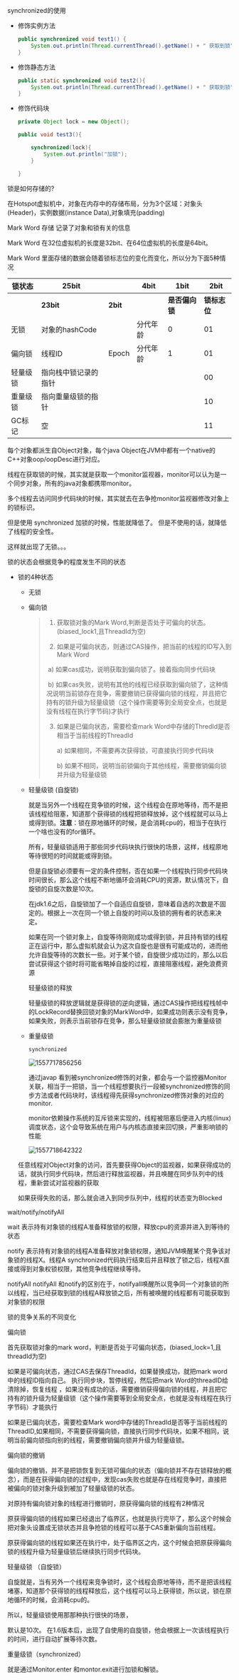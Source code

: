 synchronized的使用

+ 修饰实例方法

  ```java
  public synchronized void test1() {
      System.out.println(Thread.currentThread().getName() + " 获取到锁");
  }
  ```

+ 修饰静态方法

  ```java
  public static synchronized void test2(){
      System.out.println(Thread.currentThread().getName() + " 获取到锁");
  }
  ```

+ 修饰代码块

  ```java
  private Object lock = new Object();
  
  public void test3(){
  
      synchronized(lock){
          System.out.println("加锁");
      }
  
  }
  ```







锁是如何存储的? 

在Hotspot虚拟机中，对象在内存中的存储布局，分为3个区域：对象头(Header)，实例数据(instance Data),对象填充(padding)

Mark Word 存储 记录了对象和锁有关的信息

Mark Word 在32位虚拟机的长度是32bit、在64位虚拟机的长度是64bit。 

Mark Word 里面存储的数据会随着锁标志位的变化而变化，所以分为下面5种情况 

| 锁状态   | 25bit                |          | 4bit     | 1bit           | 2bit         |
| -------- | -------------------- | -------- | -------- | -------------- | ------------ |
|          | **23bit**            | **2bit** |          | **是否偏向锁** | **锁标志位** |
| 无锁     | 对象的hashCode       |          | 分代年龄 | 0              | 01           |
| 偏向锁   | 线程ID               | Epoch    | 分代年龄 | 1              | 01           |
| 轻量级锁 | 指向栈中锁记录的指针 |          |          |                | 00           |
| 重量级锁 | 指向重量级锁的指针   |          |          |                | 10           |
| GC标记   | 空                   |          |          |                | 11           |



每个对象都派生自Object对象，每个java Object在JVM中都有一个native的C++对象oop/oopDesc进行对应。

线程在获取锁的时候，其实就是获取一个monitor监视器，monitor可以认为是一个同步对象，所有的java对象都携带monitor。

多个线程去访问同步代码块的时候，其实就去在去争抢monitor监视器修改对象上的锁标识。



但是使用 synchronized 加锁的时候，性能就降低了。 但是不使用的话，就降低了线程的安全性。

这样就出现了无锁。。。



锁的状态会根据竞争的程度发生不同的状态



+ 锁的4种状态

  + 无锁 

  + 偏向锁  

    > 1. 获取锁对象的Mark Word,判断是否处于可偏向的状态。(biased_lock1,且ThreadId为空)
    >
    > 2. 如果是可偏向状态，则通过CAS操作，把当前的线程的ID写入到Mark Word
    >
    > ​	a) 如果cas成功，说明获取到偏向锁了。接着指向同步代码块 
    >
    > ​        b) 如果cas失败，说明有其他的线程已经获取到偏向锁了，这种情况说明当前锁存在竞争，需要撤销已获得偏向锁的线程，并且把它持有的锁升级为轻量级锁（这个操作需要等到全局安全点，也就是没有线程在执行字节码)才执行 
    >
    > 3. 如果是已偏向状态，需要检查mark Word中存储的ThredId是否相当于当前线程的ThreadId
    >
    >    a) 如果相同，不需要再次获得锁，可直接执行同步代码块
    >
    >    b) 如果不相同，说明当前锁偏向于其他线程，需要撤销偏向锁并升级为轻量级锁
    >
    > 

  + 轻量级锁 (自旋锁) 

    就是当另外一个线程在竞争锁的时候，这个线程会在原地等待，而不是把该线程给阻塞，知道那个获得锁的线程把锁释放掉，这个线程就可以马上或得到锁。**注意**：锁在原地循环的时候，是会消耗cpu的，相当于在执行一个啥也没有的for循环。

    所有，轻量级锁适用于那些同步代码块执行很快的场景，这样，线程原地等待很短的时间就能或得到锁。

    但是自旋锁必须要有一定的条件控制，否在如果一个线程执行同步代码块时间很长，那么这个线程不断地循环会消耗CPU的资源，默认情况下，自旋锁的自旋次数是10次。

    在jdk1.6之后，自旋锁加了一个自适应自旋锁，意味着自选的次数是不固定的。根据上一次在同一个锁上自旋的时间以及锁的拥有者的状态来决定。

    如果在同一个锁对象上，自旋等待刚刚成功或得到锁，并且持有锁的线程正在运行中，那么虚拟机就会认为这次自旋也是很有可能成功的，进而他允许自旋等待的次数长一些。对于某个锁，自旋很少成功过的，那么以后尝试获得这个锁时将可能省略掉自旋的过程，直接阻塞线程，避免浪费资源

    轻量级锁的释放

    ​	轻量级锁的释放逻辑就是获得锁的逆向逻辑，通过CAS操作把线程栈帧中的LockRecord替换回锁对象的MarkWord中，如果成功则表示没有竞争，如果失败，则表示当前锁存在竞争，那么轻量级锁就会膨胀为重量级锁

  + 重量级锁 

    `synchronized`   

    ![1557717856256](uml\synchronized.png)

    通过javap 看到被synchronized修饰的对象，都会与一个监控器Monitor关联，相当于一把锁，当一个线程想要执行一段被synchronized修饰的同步方法或者代码块时，该线程得先获得synchronized修饰对象的对应的monitor.

    monitor依赖操作系统的互斥锁来实现的，线程被阻塞后便进入内核(linux) 调度状态，这个会导致系统在用户与内核态直接来回切换，严重影响锁的性能

    ![1557718642322](uml\synchronized获取锁.png)

  任意线程对Object对象的访问，首先要获得Object的监视器，如果获得成功的话，就执行同步代码块，然后进行释放监视器，并且唤醒在同步队列中的线程，重新尝试对监视器的获取

  如果获得失败的话，那么就会进入到同步队列中，线程的状态变为Blocked 





wait/notify/notifyAll

wait 表示持有对象锁的线程A准备释放锁的权限，释放cpu的资源并进入到等待的状态

notify 表示持有对象锁的线程A准备释放对象锁权限，通知JVM唤醒某个竞争该对象锁的线程X。线程A synchronized代码执行结束后并且释放了锁之后，线程X直接或得到对象权锁权限，其他竞争线程继续等待。

notifyAll notifyAll 和notify的区别在于，notifyall唤醒所以竞争同一个对象锁的所以线程，当已经获取到锁的线程A释放锁之后，所有被唤醒的线程都有可能获取到对象锁的权限









锁的竞争关系的不同变化



偏向锁

首先获取锁对象的mark word，判断是否处于可偏向状态，(biased_lock=1,且threadId为空)

如果是可偏向状态，通过CAS去保存ThreadId，如果替换成功，就把mark word 中的线程ID指向自己。 执行同步块，暂停线程，然后把mark Word的threadID给清除掉，恢复线程 ，如果没有成功的话，需要撤销获得偏向锁的线程，并且把它持有的锁升级为轻量级锁（这个操作需要等到全局安全点，也就是没有线程在执行字节码）才能执行

如果是已偏向状态，需要检查Mark word中存储的ThreadId是否等于当前线程的ThreadID,如果相同，不需要获得偏向锁，直接执行同步代码块，如果不相同，说明当前偏向锁指向别的线程，需要撤销偏向锁并升级为轻量级锁。

偏向锁的撤销

偏向锁的撤销，并不是把锁恢复到无锁可偏向的状态（偏向锁并不存在锁释放的概念），而是在获得偏向锁的过程中，发现cas失败也就是存在线程竞争时，直接把被偏向的锁对象升级到被加了轻量级锁的状态。

对原持有偏向锁对象的线程进行撤销时，原获得偏向锁的线程有2种情况

​	原获得偏向锁的线程如果已经退出了临界区，也就是执行完毕了，那么这个时候会把对象头设置成无锁状态并且争抢锁的线程可以基于CAS重新偏向当前线程。

​	原获得偏向锁的线程如果还在执行中，处于临界区之内，这个时候会把原获得偏向锁的线程升级为轻量级锁后继续执行同步代码块。



轻量级锁 （自旋锁）

自旋就是，当有另外一个线程来竞争锁时，这个线程会原地等待，而不是把该线程堵塞，知道那个获得锁的线程释放后，这个线程可以马上获得锁，所以说，锁在原地循环的时候，会消耗cpu的。

所以，轻量级锁使用那那种执行很快的场景，

默认是10次。 在1.6版本后，出现了自使用的自旋锁，他会根据上一次该线程执行的时间，进行自动扩展等待次数。



重量级锁（synchronized）

就是通过Monitor.enter 和montor.exit进行加锁和解锁。









